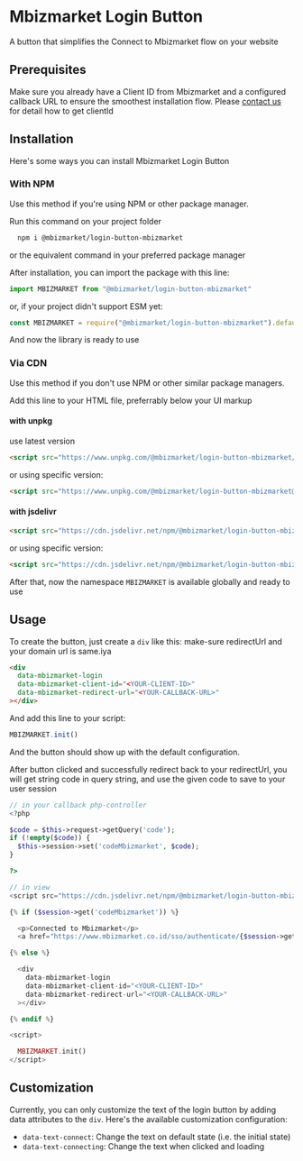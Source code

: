 # Mbizmarket Login Button
A button that simplifies the Connect to Mbizmarket flow on your website

## Prerequisites
Make sure you already have a Client ID from Mbizmarket and a configured callback URL to ensure the smoothest installation flow. Please [contact us](https://www.mbizmarket.co.id/kontak) for detail how to get clientId

## Installation
Here's some ways you can install Mbizmarket Login Button

### With NPM
Use this method if you're using NPM or other package manager.

Run this command on your project folder

```sh
  npm i @mbizmarket/login-button-mbizmarket
```
or the equivalent command in your preferred package manager

After installation, you can import the package with this line:

```ts
import MBIZMARKET from "@mbizmarket/login-button-mbizmarket"
```
or, if your project didn't support ESM yet:

```js
const MBIZMARKET = require("@mbizmarket/login-button-mbizmarket").default
```
And now the library is ready to use


### Via CDN
Use this method if you don't use NPM or other similar package managers.

Add this line to your HTML file, preferrably below your UI markup

#### with unpkg
use latest version
```html
<script src="https://www.unpkg.com/@mbizmarket/login-button-mbizmarket/dist/index.global.js"></script>
```
or using specific version: 

```html
<script src="https://www.unpkg.com/@mbizmarket/login-button-mbizmarket@1.0.0/dist/index.global.js"></script>
```

#### with jsdelivr
```html
<script src="https://cdn.jsdelivr.net/npm/@mbizmarket/login-button-mbizmarket/dist/index.global.js"></script>
```
or using specific version:

```html
<script src="https://cdn.jsdelivr.net/npm/@mbizmarket/login-button-mbizmarket@1.0.0/dist/index.global.js"></script>
```

After that, now the namespace `MBIZMARKET` is available globally and ready to use

## Usage

To create the button, just create a `div` like this:
make-sure redirectUrl and your domain url is same.iya

```html
<div
  data-mbizmarket-login
  data-mbizmarket-client-id="<YOUR-CLIENT-ID>"
  data-mbizmarket-redirect-url="<YOUR-CALLBACK-URL>"
></div>
```

And add this line to your script:
```ts
MBIZMARKET.init()
```

And the button should show up with the default configuration.

After button clicked and successfully redirect back to your redirectUrl, you will get string code in query string, and use the given code to save to your user session

```php
// in your callback php-controller
<?php

$code = $this->request->getQuery('code');
if (!empty($code)) {
  $this->session->set('codeMbizmarket', $code);
}

?>
```

```php
// in view
<script src="https://cdn.jsdelivr.net/npm/@mbizmarket/login-button-mbizmarket@1.0.0/dist/index.global.js"></script>

{% if ($session->get('codeMbizmarket')) %}

  <p>Connected to Mbizmarket</p>
  <a href="https://www.mbizmarket.co.id/sso/authenticate/{$session->get('codeMbizmarket')}?clientId=<YOUR-CLIENT-ID>" target="_blank">Go to Mbizmarket</a>

{% else %}

  <div
    data-mbizmarket-login
    data-mbizmarket-client-id="<YOUR-CLIENT-ID>"
    data-mbizmarket-redirect-url="<YOUR-CALLBACK-URL>"
  ></div>

{% endif %}

<script>

  MBIZMARKET.init()
</script>
```

## Customization

Currently, you can only customize the text of the login button by adding data attributes to the `div`. Here's the available customization configuration:

- `data-text-connect`: Change the text on default state (i.e. the initial state)
- `data-text-connecting`: Change the text when clicked and loading


